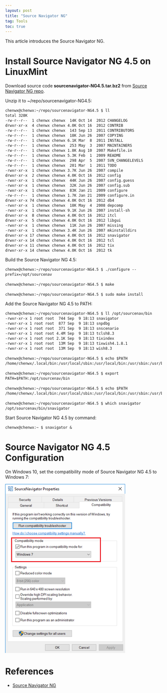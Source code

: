 ```yaml
---
layout: post
title: "Source Navigator NG"
tag: Tools
toc: true
---
```


This article introduces the Source Navigator NG.

<!--more-->

# Install Source Navigator NG 4.5 on LinuxMint

Download source code **sourcenavigator-NG4.5.tar.bz2** from [Source Navigator NG repo](https://sourceforge.net/p/sourcenav/).

Unzip it to ~/repo/sourcenavigator-NG4.5:

```
chenwx@chenwx:~/repo/sourcenavigator-NG4.5 $ ll
total 328K
-rw-r--r--  1 chenwx chenwx  14K Oct 14  2012 CHANGELOG
drwxr-xr-x  4 chenwx chenwx 4.0K Oct 16  2012 CONTRIB
-rw-r--r--  1 chenwx chenwx  143 Sep 13  2011 CONTRIBUTORS
-rw-r--r--  1 chenwx chenwx  18K Jun 26  2007 COPYING
-rw-r--r--  1 chenwx chenwx 6.1K Mar  8  2011 INSTALL
-rw-r--r--  1 chenwx chenwx  253 May  3  2007 MAINTAINERS
-rw-r--r--  1 chenwx chenwx 1.8K Aug 10  2007 Makefile.in
-rw-r--r--  1 chenwx chenwx 5.3K Feb  1  2009 README
-rw-r--r--  1 chenwx chenwx  298 Apr  5  2007 SVN_CHANGELEVELS
-rw-r--r--  1 chenwx chenwx  201 Mar  1  2011 TODO
-rwxr-xr-x  1 chenwx chenwx 3.7K Jun 26  2007 compile
drwxr-xr-x  2 chenwx chenwx 4.0K Oct 16  2012 config
-rwxr-xr-x  1 chenwx chenwx  44K Jun 26  2007 config.guess
-rwxr-xr-x  1 chenwx chenwx  32K Jun 26  2007 config.sub
-rwxr-xr-x  1 chenwx chenwx  83K Jan 21  2009 configure
-rw-r--r--  1 chenwx chenwx 1.7K Jan 21  2009 configure.in
drwxr-xr-x 74 chenwx chenwx 4.0K Oct 16  2012 db4
-rwxr-xr-x  1 chenwx chenwx  18K May  4  2008 depcomp
-rwxr-xr-x  1 chenwx chenwx 9.1K Jun 26  2007 install-sh
drwxr-xr-x  8 chenwx chenwx 4.0K Oct 16  2012 itcl
drwxr-xr-x  5 chenwx chenwx 4.0K Oct 16  2012 libgui
-rwxr-xr-x  1 chenwx chenwx  11K Jun 26  2007 missing
-rwxr-xr-x  1 chenwx chenwx 3.4K Jun 26  2007 mkinstalldirs
drwxr-xr-x 17 chenwx chenwx 4.0K Oct 16  2012 snavigator
drwxr-xr-x 14 chenwx chenwx 4.0K Oct 16  2012 tcl
drwxr-xr-x 11 chenwx chenwx 4.0K Oct 16  2012 tix
drwxr-xr-x 14 chenwx chenwx 4.0K Oct 16  2012 tk
```

Build the Source Navigator NG 4.5:

```
chenwx@chenwx:~/repo/sourcenavigator-NG4.5 $ ./configure --prefix=/opt/sourcenav

chenwx@chenwx:~/repo/sourcenavigator-NG4.5 $ make

chenwx@chenwx:~/repo/sourcenavigator-NG4.5 $ sudo make install
```

Add the Source Navigator NG 4.5 to PATH:

```
chenwx@chenwx:~/repo/sourcenavigator-NG4.5 $ ll /opt/sourcenav/bin
-rwxr-xr-x 1 root root  744 Sep  9 18:13 snavigator
-rwxr-xr-x 1 root root  877 Sep  9 18:13 snpdbg
-rwxr-xr-x 1 root root  371 Sep  9 18:13 snscenario
-rwxr-xr-x 1 root root 4.4M Sep  9 18:13 tclsh8.3
-rwxr-xr-x 1 root root 2.1K Sep  9 18:13 tixindex
-rwxr-xr-x 1 root root  13M Sep  9 18:13 tixwish4.1.8.1
-rwxr-xr-x 1 root root  13M Sep  9 18:13 wish8.3

chenwx@chenwx:~/repo/sourcenavigator-NG4.5 $ echo $PATH
/home/chenwx/.local/bin:/usr/local/sbin:/usr/local/bin:/usr/sbin:/usr/bin:/sbin:/bin:/usr/games:/usr/local/games

chenwx@chenwx:~/repo/sourcenavigator-NG4.5 $ export PATH=$PATH:/opt/sourcenav/bin 

chenwx@chenwx:~/repo/sourcenavigator-NG4.5 $ echo $PATH
/home/chenwx/.local/bin:/usr/local/sbin:/usr/local/bin:/usr/sbin:/usr/bin:/sbin:/bin:/usr/games:/usr/local/games:/opt/sourcenav/bin

chenwx@chenwx:~/repo/sourcenavigator-NG4.5 $ which snavigator
/opt/sourcenav/bin/snavigator
```

Start Source Navigator NG 4.5 by command:

```
chenwx@chenwx:~ $ snavigator &
```

# Source Navigator NG 4.5 Configuration

On Windows 10, set the compatibility mode of Source Navigator NG 4.5 to Windows 7:

![Source_Navigator_Compatibility_Mode](/assets/Source_Navigator_Compatibility_Mode.png)

# References

* [Source Navigator NG](https://sourceforge.net/projects/sourcenav/)


